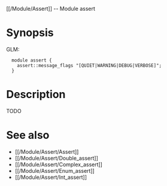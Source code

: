 [[/Module/Assert]] -- Module assert

# Synopsis
GLM:
~~~
  module assert {
    assert::message_flags "[QUIET|WARNING|DEBUG|VERBOSE]";
  }
~~~

# Description

TODO

# See also
* [[/Module/Assert/Assert]]
* [[/Module/Assert/Double_assert]]
* [[/Module/Assert/Complex_assert]]
* [[/Module/Assert/Enum_assert]]
* [[/Module/Assert/Int_assert]]

